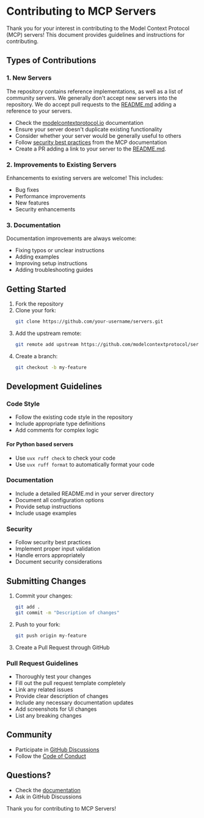 # Contributing to MCP Servers

Thank you for your interest in contributing to the Model Context Protocol (MCP) servers! This document provides guidelines and instructions for contributing.

## Types of Contributions

### 1. New Servers

The repository contains reference implementations, as well as a list of community servers.
We generally don't accept new servers into the repository. We do accept pull requests to the [README.md](./README.md)
adding a reference to your servers.

- Check the [modelcontextprotocol.io](https://modelcontextprotocol.io) documentation
- Ensure your server doesn't duplicate existing functionality
- Consider whether your server would be generally useful to others
- Follow [security best practices](https://modelcontextprotocol.io/docs/concepts/transports#security-considerations) from the MCP documentation
- Create a PR adding a link to your server to the [README.md](./README.md).

### 2. Improvements to Existing Servers
Enhancements to existing servers are welcome! This includes:

- Bug fixes
- Performance improvements
- New features
- Security enhancements

### 3. Documentation
Documentation improvements are always welcome:

- Fixing typos or unclear instructions
- Adding examples
- Improving setup instructions
- Adding troubleshooting guides

## Getting Started

1. Fork the repository
2. Clone your fork:
   ```bash
   git clone https://github.com/your-username/servers.git
   ```
3. Add the upstream remote:
   ```bash
   git remote add upstream https://github.com/modelcontextprotocol/servers.git
   ```
4. Create a branch:
   ```bash
   git checkout -b my-feature
   ```

## Development Guidelines

### Code Style
- Follow the existing code style in the repository
- Include appropriate type definitions
- Add comments for complex logic

#### For Python based servers

- Use `uvx ruff check` to check your code
- Use `uvx ruff format` to automatically format your code 

### Documentation
- Include a detailed README.md in your server directory
- Document all configuration options
- Provide setup instructions
- Include usage examples

### Security
- Follow security best practices
- Implement proper input validation
- Handle errors appropriately
- Document security considerations

## Submitting Changes

1. Commit your changes:
   ```bash
   git add .
   git commit -m "Description of changes"
   ```
2. Push to your fork:
   ```bash
   git push origin my-feature
   ```
3. Create a Pull Request through GitHub

### Pull Request Guidelines

- Thoroughly test your changes
- Fill out the pull request template completely
- Link any related issues
- Provide clear description of changes
- Include any necessary documentation updates
- Add screenshots for UI changes
- List any breaking changes

## Community

- Participate in [GitHub Discussions](https://github.com/orgs/modelcontextprotocol/discussions)
- Follow the [Code of Conduct](CODE_OF_CONDUCT.md)

## Questions?

- Check the [documentation](https://modelcontextprotocol.io)
- Ask in GitHub Discussions

Thank you for contributing to MCP Servers!
